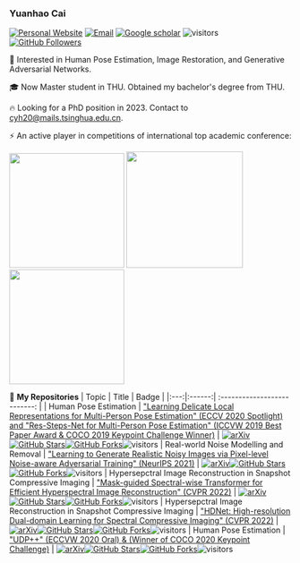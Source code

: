 ### Yuanhao Cai     
[![Personal Website](https://img.shields.io/badge/Web-YuanhaoCai-green)](https://caiyuanhao1998.github.io)
[![Email](https://img.shields.io/badge/-cyh20@mails.tsinghua.edu.cn-yellowgreen?style=flat-square&labelColor=grey&logo=Gmail&logoColor=white&link=mailto:cyh20@mails.tsinghua.edu.cn)](mailto:cyh20@mails.tsinghua.edu.cn)
[![Google scholar](https://img.shields.io/badge/Google-Scholar-yellow)](https://scholar.google.com.hk/citations?hl=zh-CN&user=3YozQwcAAAAJ&view_op=list_works&alert_preview_top_rm=2&gmla=AJsN-F6qHpxLkFzMFeel7Yz9yoVhRAQujFgWpKSqtm012OruJD3sjja4Ia40NxFTxZHVTsdP1vursIsy5_UjPbFnx91rpfkt_iFUdrcfY6VxZR00d4BtpLmrfeWpF6BASHbBQfAwJ9D9)
![visitors](https://visitor-badge.glitch.me/badge?page_id=caiyuanhao1998/caiyuanhao1998)
[![GitHub Followers](https://img.shields.io/github/followers/caiyuanhao1998?style=social)](https://github.com/caiyuanhao1998)

:rocket: Interested in Human Pose Estimation, Image Restoration, and Generative Adversarial Networks.


:mortar_board: Now Master student in THU. Obtained my bachelor's degree from THU.


:fire: Looking for a PhD position in 2023. Contact to cyh20@mails.tsinghua.edu.cn.

⚡ An active player in competitions of international top academic conference:

<img src="https://github.com/caiyuanhao1998/RSN/blob/master/figures/2019_winner.png" height="205px"/> <img src="https://github.com/caiyuanhao1998/RSN/blob/master/figures/2019_best_paper.png" height="208px"/> <img src="https://github.com/caiyuanhao1998/RSN/blob/master/figures/2020_winner.png" height="205px"/> 

🌱 **My Repositories**
|   Topic   |     Title     |    Badge  |
|:---:|:------:|             :--------------------------:                     |
|  Human Pose Estimation   |   ["Learning Delicate Local Representations for Multi-Person Pose Estimation" (ECCV 2020 Spotlight) and "Res-Steps-Net for Multi-Person Pose Estimation" (ICCVW 2019 Best Paper Award & COCO 2019 Keypoint Challenge Winner)](https://github.com/caiyuanhao1998/RSN)   |   [![arXiv](https://img.shields.io/badge/arXiv-Paper-<COLOR>.svg)](https://arxiv.org/abs/2003.04030)[![GitHub Stars](https://img.shields.io/github/stars/caiyuanhao1998/RSN?style=social)](https://github.com/caiyuanhao1998/RSN)[![GitHub Forks](https://img.shields.io/github/forks/caiyuanhao1998/RSN?style=social)](https://github.com/caiyuanhao1998/RSN)![visitors](https://visitor-badge.glitch.me/badge?page_id=caiyuanhao1998/RSN)
|  Real-world Noise Modelling and Removal   |   ["Learning to Generate Realistic Noisy Images via Pixel-level Noise-aware Adversarial Training" (NeurIPS 2021)](https://github.com/caiyuanhao1998/PNGAN)   |   [![arXiv](https://img.shields.io/badge/arXiv-Paper-<COLOR>.svg)](https://proceedings.neurips.cc/paper/2021/hash/1a5b1e4daae265b790965a275b53ae50-Abstract.html)[![GitHub Stars](https://img.shields.io/github/stars/caiyuanhao1998/PNGAN?style=social)](https://github.com/caiyuanhao1998/PNGAN)[![GitHub Forks](https://img.shields.io/github/forks/caiyuanhao1998/PNGAN?style=social)](https://github.com/caiyuanhao1998/PNGAN)![visitors](https://visitor-badge.glitch.me/badge?page_id=caiyuanhao1998/PNGAN)
|  Hypersepctral Image Reconstruction in Snapshot Compressive Imaging   |   ["Mask-guided Spectral-wise Transformer for Efficient Hyperspectral Image Reconstruction" (CVPR 2022)](https://github.com/caiyuanhao1998/MST)   |   [![arXiv](https://img.shields.io/badge/arXiv-Paper-<COLOR>.svg)](https://arxiv.org/abs/2111.07910)[![GitHub Stars](https://img.shields.io/github/stars/caiyuanhao1998/MST?style=social)](https://github.com/caiyuanhao1998/MST)[![GitHub Forks](https://img.shields.io/github/forks/caiyuanhao1998/MST?style=social)](https://github.com/caiyuanhao1998/MST)![visitors](https://visitor-badge.glitch.me/badge?page_id=caiyuanhao1998/MST)
|  Hypersepctral Image Reconstruction in Snapshot Compressive Imaging   |   ["HDNet: High-resolution Dual-domain Learning for Spectral Compressive Imaging" (CVPR 2022)](https://github.com/caiyuanhao1998/HDNet)   |   [![arXiv](https://img.shields.io/badge/arXiv-Paper-<COLOR>.svg)](https://arxiv.org/abs/2203.02149)[![GitHub Stars](https://img.shields.io/github/stars/caiyuanhao1998/HDNet?style=social)](https://github.com/caiyuanhao1998/HDNet)[![GitHub Forks](https://img.shields.io/github/forks/caiyuanhao1998/HDNet?style=social)](https://github.com/caiyuanhao1998/HDNet)![visitors](https://visitor-badge.glitch.me/badge?page_id=caiyuanhao1998/HDNet)
|  Human Pose Estimation   |   ["UDP++" (ECCVW 2020 Oral) & (Winner of COCO 2020 Keypoint Challenge)](https://github.com/caiyuanhao1998/UDP-plus-plus)   |   [![arXiv](https://img.shields.io/badge/arXiv-Paper-<COLOR>.svg)](http://presentations.cocodataset.org.s3.amazonaws.com/ECCV20/keypoints/UDP.pdf)[![GitHub Stars](https://img.shields.io/github/stars/caiyuanhao1998/UDP-plus-plus?style=social)](https://github.com/caiyuanhao1998/UDP-plus-plus)[![GitHub Forks](https://img.shields.io/github/forks/caiyuanhao1998/UDP-plus-plus?style=social)](https://github.com/caiyuanhao1998/UDP-plus-plus)![visitors](https://visitor-badge.glitch.me/badge?page_id=caiyuanhao1998/UDP-plus-plus)
